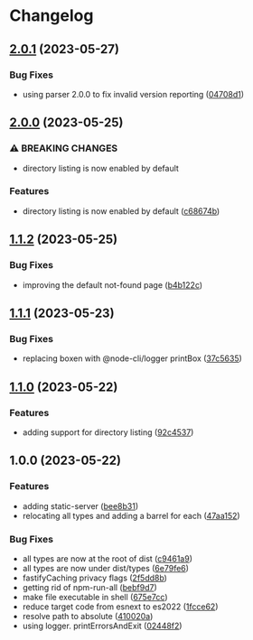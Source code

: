 # Changelog

## [2.0.1](https://github.com/aversini/node-cli/compare/static-server-v2.0.0...static-server-v2.0.1) (2023-05-27)


### Bug Fixes

* using parser 2.0.0 to fix invalid version reporting ([04708d1](https://github.com/aversini/node-cli/commit/04708d13f90bed1facadd273f82ed3d1d7e2fc4a))

## [2.0.0](https://github.com/aversini/node-cli/compare/static-server-v1.1.2...static-server-v2.0.0) (2023-05-25)


### ⚠ BREAKING CHANGES

* directory listing is now enabled by default

### Features

* directory listing is now enabled by default ([c68674b](https://github.com/aversini/node-cli/commit/c68674b9b2bd47e7c5db8c36dcf718e35c60ce8c))

## [1.1.2](https://github.com/aversini/node-cli/compare/static-server-v1.1.1...static-server-v1.1.2) (2023-05-25)


### Bug Fixes

* improving the default not-found page ([b4b122c](https://github.com/aversini/node-cli/commit/b4b122c7055537c79dda6ffe53a17a2fc582a4eb))

## [1.1.1](https://github.com/aversini/node-cli/compare/static-server-v1.1.0...static-server-v1.1.1) (2023-05-23)


### Bug Fixes

* replacing boxen with @node-cli/logger printBox ([37c5635](https://github.com/aversini/node-cli/commit/37c5635b12a0b390a9495fb5408266f00962a89b))

## [1.1.0](https://github.com/aversini/node-cli/compare/static-server-v1.0.0...static-server-v1.1.0) (2023-05-22)


### Features

* adding support for directory listing ([92c4537](https://github.com/aversini/node-cli/commit/92c4537c949ce06b9db30de4d82fb707c8fe0aca))

## 1.0.0 (2023-05-22)


### Features

* adding static-server ([bee8b31](https://github.com/aversini/node-cli/commit/bee8b316fad12f2d3a6da245a838caaa8e3990b0))
* relocating all types and adding a barrel for each ([47aa152](https://github.com/aversini/node-cli/commit/47aa152c8f50e98a4e3525150d75d1f8ed58fe73))


### Bug Fixes

* all types are now at the root of dist ([c9461a9](https://github.com/aversini/node-cli/commit/c9461a9d91db8e3f77eedd7b03469b5f09e75a2e))
* all types are now under dist/types ([6e79fe6](https://github.com/aversini/node-cli/commit/6e79fe6a4d5dc0ce1d0c89580fcabd2752e8cfb2))
* fastifyCaching privacy flags ([2f5dd8b](https://github.com/aversini/node-cli/commit/2f5dd8bb0131abc13ac5dcd3b1ccd1bd94b6482b))
* getting rid of npm-run-all ([bebf9d7](https://github.com/aversini/node-cli/commit/bebf9d76a936d517f1551e814ceea210183dcc77))
* make file executable in shell ([675e7cc](https://github.com/aversini/node-cli/commit/675e7cce710ad50f726ea1bc99986ab88943012b))
* reduce target code from esnext to es2022 ([1fcce62](https://github.com/aversini/node-cli/commit/1fcce6215b91366b6d7264cebf5f95fda6cf00d4))
* resolve path to absolute ([410020a](https://github.com/aversini/node-cli/commit/410020a99a5eee96b210d38ef39a3b885ae657e4))
* using logger. printErrorsAndExit ([02448f2](https://github.com/aversini/node-cli/commit/02448f2e7074b71d0f012f09e278f2984e084a1d))

